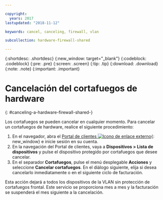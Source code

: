 ```yaml
---

copyright:
  years: 2017
lastupdated: "2018-11-12"

keywords: cancel, canceling, firewall, vlan

subcollection: hardware-firewall-shared

---
```


{:shortdesc: .shortdesc}
{:new_window: target="_blank"}
{:codeblock: .codeblock}
{:pre: .pre}
{:screen: .screen}
{:tip: .tip}
{:download: .download}
{:note: .note}
{:important: .important}

# Cancelación del cortafuegos de hardware
{: #canceling-a-hardware-firewall-shared-}

Los cortafuegos se pueden cancelar en cualquier momento. Para cancelar un cortafuegos de hardware, realice el siguiente procedimiento:

1. En el navegador, abra el [Portal de clientes ![Icono de enlace externo](../../icons/launch-glyph.svg "Icono de enlace externo")](https://control.softlayer.com/){: new_window} e inicie sesión en su cuenta.
2. En la navegación del Portal de clientes, vaya a **Dispositivos > Lista de dispositivos** y pulse el dispositivo protegido por cortafuegos que desee cancelar.
3.  En el separador **Cortafuegos**, pulse el menú desplegable **Acciones** y seleccione **Cancelar cortafuegos**. En el diálogo siguiente, elija si desea cancelarlo inmediatamente o en el siguiente ciclo de facturación.

Esta acción dejará a todos los dispositivos de la VLAN sin protección de cortafuegos frontal. Este servicio se proporciona mes a mes y la facturación se suspenderá el mes siguiente a la cancelación.
